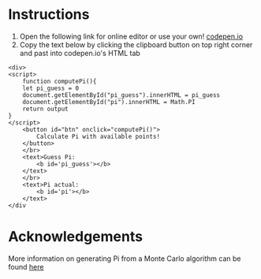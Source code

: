 # Instructions

1. Open the following link for online editor or use your own!
 [codepen.io](https://codepen.io/pen/)
2. Copy the text below by clicking the clipboard button on top right corner and
   past into codepen.io's HTML tab

```
<div>
<script>
    function computePi(){
    let pi_guess = 0
    document.getElementById("pi_guess").innerHTML = pi_guess
    document.getElementById("pi").innerHTML = Math.PI
    return output
}
</script>
    <button id="btn" onclick="computePi()">
        Calculate Pi with available points!
    </button>
    </br>
    <text>Guess Pi: 
        <b id='pi_guess'></b>
    </text>
    </br>
    <text>Pi actual: 
        <b id='pi'></b>
    </text>
</div
```

# Acknowledgements
More information on generating Pi from a Monte Carlo algorithm can be found [here](https://www.geeksforgeeks.org/estimating-value-pi-using-monte-carlo/)

